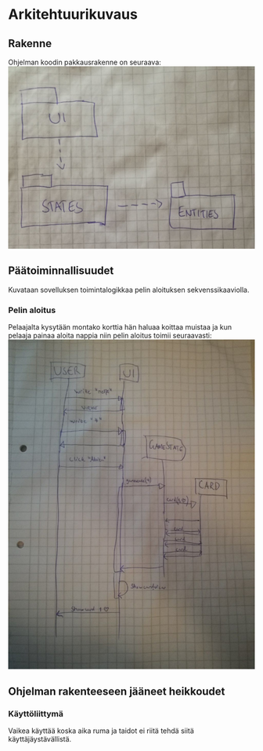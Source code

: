 # Arkitehtuurikuvaus #
## Rakenne ##
Ohjelman koodin pakkausrakenne on seuraava:
![Sovelluksen rakenne](./Kuvat/rakenne.jpg)


## Päätoiminnallisuudet ##
Kuvataan sovelluksen toimintalogikkaa pelin aloituksen sekvenssikaaviolla.

### Pelin aloitus ###
Pelaajalta kysytään montako korttia hän haluaa koittaa muistaa ja kun pelaaja painaa aloita nappia niin pelin aloitus toimii seuraavasti:
![Pakkausrakenne pelin aloitus](./Kuvat/pelinaloitus.jpg)

## Ohjelman rakenteeseen jääneet heikkoudet ##
### Käyttöliittymä ###
Vaikea käyttää koska aika ruma ja taidot ei riitä tehdä siitä käyttäjäystävällistä. 